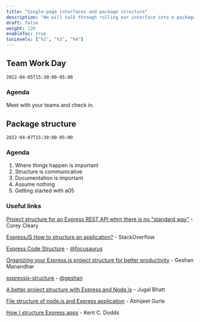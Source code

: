 ```yaml
---
title: "Single-page interfaces and package structure"
description: "We will talk through rolling our interface into a package with a more complex directory structure."
draft: false
weight: 120
enableToc: true
tocLevels: ["h2", "h3", "h4"]
---
```


## Team Work Day

`2022-04-05T15:30:00-05:00`

### Agenda

Meet with your teams and check in.

## Package structure

`2022-04-07T15:30:00-05:00`

### Agenda

1. Where things happen is important
2. Structure is communicative
3. Documentation is important
4. Assume nothing
5. Getting started with a05

### Useful links

[Project structure for an Express REST API whrn there is no "standard way"](https://www.coreycleary.me/project-structure-for-an-express-rest-api-when-there-is-no-standard-way) - Corey Cleary

[ExpressJS How to structure an application?](https://stackoverflow.com/questions/5778245/expressjs-how-to-structure-an-application) - StackOverflow

[Express Code Structure](https://github.com/focusaurus/express_code_structure) - [@focusaurus](https://github.com/focusaurus)

[Organizing your Express.js project structure for better productivity](https://blog.logrocket.com/organizing-express-js-project-structure-better-productivity/) - Geshan Manandhar

[expressjs-structure](https://github.com/geshan/expressjs-structure) - [@geshan](https://github.com/geshan)

[A better project structure with Express and Node.js](https://medium.com/codechef-vit/a-better-project-structure-with-express-and-node-js-c23abc2d736f) - Jugal Bhatt

[File structure of node.js and Express application](https://medium.com/@abhijeetgurle/file-structure-of-node-js-and-express-application-4d9fb66c8d68) - Abhijeet Gurle

[How I structure Express apps](https://kentcdodds.com/blog/how-i-structure-express-apps) - Kent C. Dodds

